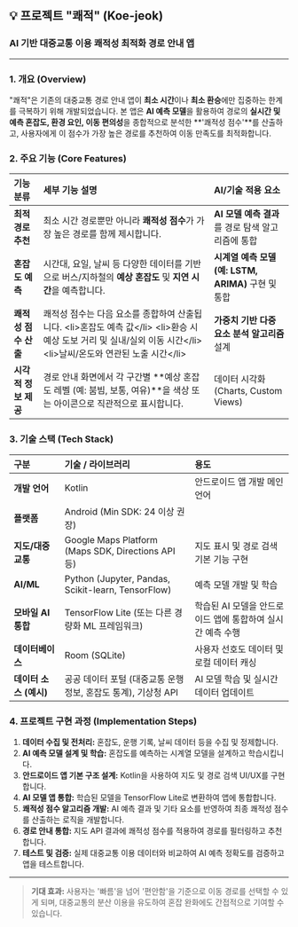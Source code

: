 ## 💡 프로젝트 "쾌적" (Koe-jeok)

### AI 기반 대중교통 이용 쾌적성 최적화 경로 안내 앱

-----

### 1\. 개요 (Overview)

"쾌적"은 기존의 대중교통 경로 안내 앱이 **최소 시간**이나 **최소 환승**에만 집중하는 한계를 극복하기 위해 개발되었습니다. 본 앱은 **AI 예측 모델**을 활용하여 경로의 **실시간 및 예측 혼잡도, 환경 요인, 이동 편의성**을 종합적으로 분석한 \*\*'쾌적성 점수'\*\*를 산출하고, 사용자에게 이 점수가 가장 높은 경로를 추천하여 이동 만족도를 최적화합니다.

### 2\. 주요 기능 (Core Features)

| 기능 분류 | 세부 기능 설명 | AI/기술 적용 요소 |
| :--- | :--- | :--- |
| **최적 경로 추천** | 최소 시간 경로뿐만 아니라 **쾌적성 점수**가 가장 높은 경로를 함께 제시합니다. | **AI 모델 예측 결과**를 경로 탐색 알고리즘에 통합 |
| **혼잡도 예측** | 시간대, 요일, 날씨 등 다양한 데이터를 기반으로 버스/지하철의 **예상 혼잡도** 및 **지연 시간**을 예측합니다. | **시계열 예측 모델 (예: LSTM, ARIMA)** 구현 및 통합 |
| **쾌적성 점수 산출** | 쾌적성 점수는 다음 요소를 종합하여 산출됩니다. \<li\>혼잡도 예측 값\</li\> \<li\>환승 시 예상 도보 거리 및 실내/실외 이동 시간\</li\> \<li\>날씨/온도와 연관된 노출 시간\</li\> | **가중치 기반 다중 요소 분석 알고리즘** 설계 |
| **시각적 정보 제공** | 경로 안내 화면에서 각 구간별 \*\*예상 혼잡도 레벨 (예: 붐빔, 보통, 여유)\*\*을 색상 또는 아이콘으로 직관적으로 표시합니다. | 데이터 시각화 (Charts, Custom Views) |

### 3\. 기술 스택 (Tech Stack)

| 구분 | 기술 / 라이브러리 | 용도 |
| :--- | :--- | :--- |
| **개발 언어** | Kotlin | 안드로이드 앱 개발 메인 언어 |
| **플랫폼** | Android (Min SDK: 24 이상 권장) | |
| **지도/대중교통** | Google Maps Platform (Maps SDK, Directions API 등) | 지도 표시 및 경로 검색 기본 기능 구현 |
| **AI/ML** | Python (Jupyter, Pandas, Scikit-learn, TensorFlow) | 예측 모델 개발 및 학습 |
| **모바일 AI 통합** | TensorFlow Lite (또는 다른 경량화 ML 프레임워크) | 학습된 AI 모델을 안드로이드 앱에 통합하여 실시간 예측 수행 |
| **데이터베이스** | Room (SQLite) | 사용자 선호도 데이터 및 로컬 데이터 캐싱 |
| **데이터 소스 (예시)** | 공공 데이터 포털 (대중교통 운행 정보, 혼잡도 통계), 기상청 API | AI 모델 학습 및 실시간 데이터 업데이트 |

### 4\. 프로젝트 구현 과정 (Implementation Steps)

1.  **데이터 수집 및 전처리:** 혼잡도, 운행 기록, 날씨 데이터 등을 수집 및 정제합니다.
2.  **AI 예측 모델 설계 및 학습:** 혼잡도를 예측하는 시계열 모델을 설계하고 학습시킵니다.
3.  **안드로이드 앱 기본 구조 설계:** Kotlin을 사용하여 지도 및 경로 검색 UI/UX를 구현합니다.
4.  **AI 모델 앱 통합:** 학습된 모델을 TensorFlow Lite로 변환하여 앱에 통합합니다.
5.  **쾌적성 점수 알고리즘 개발:** AI 예측 결과 및 기타 요소를 반영하여 최종 쾌적성 점수를 산출하는 로직을 개발합니다.
6.  **경로 안내 통합:** 지도 API 결과에 쾌적성 점수를 적용하여 경로를 필터링하고 추천합니다.
7.  **테스트 및 검증:** 실제 대중교통 이용 데이터와 비교하여 AI 예측 정확도를 검증하고 앱을 테스트합니다.
-----

> **기대 효과:** 사용자는 '빠름'을 넘어 '편안함'을 기준으로 이동 경로를 선택할 수 있게 되며, 대중교통의 분산 이용을 유도하여 혼잡 완화에도 간접적으로 기여할 수 있습니다.
